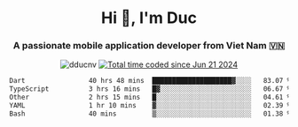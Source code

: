 <h1 align="center">
  Hi 👋, I'm  Duc</h1>
<h3 align="center">A passionate mobile application developer from Viet Nam 🇻🇳</h3>  
  
<p align="center"> <img src="https://komarev.com/ghpvc/?username=dducnv&label=Profile%20views&color=0e75b6&style=flat" alt="dducnv" /> 
<a href="https://wakatime.com/@4d2a2cd9-1bcb-4dd1-84a4-dce128a35137"><img src="https://wakatime.com/badge/user/4d2a2cd9-1bcb-4dd1-84a4-dce128a35137.svg" alt="Total time coded since Jun 21 2024" /></a>
</p>  

<div align="center">
  <!--START_SECTION:waka-->

```txt
Dart                40 hrs 48 mins  ████████████████████▓░░░░   83.07 %
TypeScript          3 hrs 16 mins   █▓░░░░░░░░░░░░░░░░░░░░░░░   06.67 %
Other               2 hrs 15 mins   █░░░░░░░░░░░░░░░░░░░░░░░░   04.61 %
YAML                1 hr 10 mins    ▓░░░░░░░░░░░░░░░░░░░░░░░░   02.39 %
Bash                40 mins         ▒░░░░░░░░░░░░░░░░░░░░░░░░   01.38 %
```

<!--END_SECTION:waka-->
</div>




  
